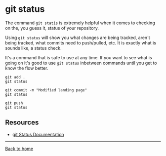 # git status

The command `git statis` is extremely helpful  when it comes to checking on the, you guess it, status of your repository.

Using `git status` will show you what changes are being tracked, aren't being tracked, what commits need to push/pulled, etc. It is exactly what is sounds like, a status check.

It's a command that is safe to use at any time. If you want to see what is going on it's good to use `git status` inbetween commands until you get to know the flow better.

```
git add .
git status

git commit -m "Modified landing page"
git status

git push
git status
```

## Resources

- [git Status Documentation](https://git-scm.com/docs/git-status)

---

[Back to home](./commands/Status.md)